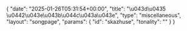 {
    "date": "2025-01-26T05:31:54+00:00",
    "title": "\u043d\u0435 \u0442\u043e\u043b\u044c\u043a\u043e",
    "type": "miscellaneous",
    "layout": "songpage",
    "params": {
        "id": "skazhuse",
        "tonality": ""
    }
}